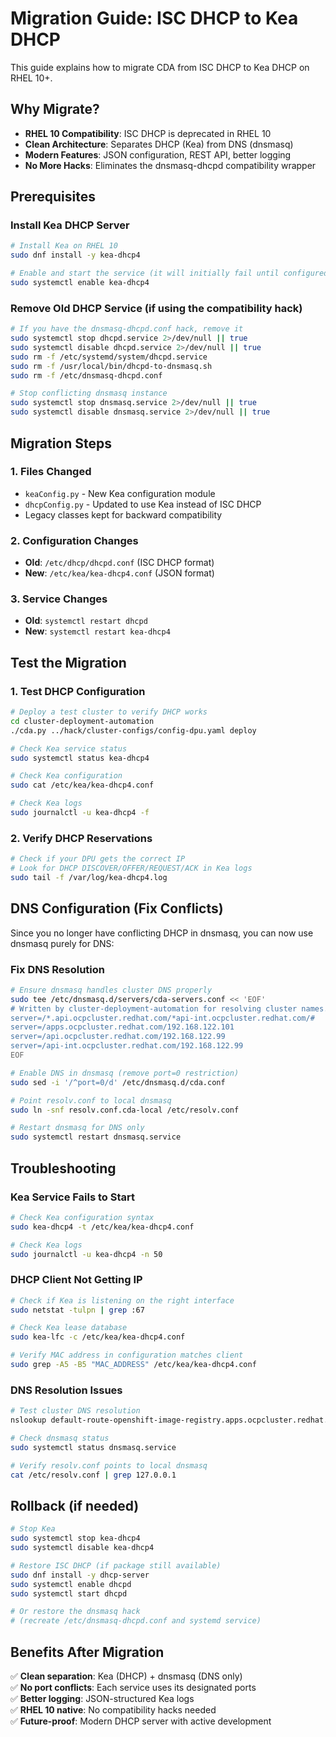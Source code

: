 # Migration Guide: ISC DHCP to Kea DHCP

This guide explains how to migrate CDA from ISC DHCP to Kea DHCP on RHEL 10+.

## Why Migrate?

- **RHEL 10 Compatibility**: ISC DHCP is deprecated in RHEL 10
- **Clean Architecture**: Separates DHCP (Kea) from DNS (dnsmasq) 
- **Modern Features**: JSON configuration, REST API, better logging
- **No More Hacks**: Eliminates the dnsmasq-dhcpd compatibility wrapper

## Prerequisites

### Install Kea DHCP Server

```bash
# Install Kea on RHEL 10
sudo dnf install -y kea-dhcp4

# Enable and start the service (it will initially fail until configured)
sudo systemctl enable kea-dhcp4
```

### Remove Old DHCP Service (if using the compatibility hack)

```bash
# If you have the dnsmasq-dhcpd.conf hack, remove it
sudo systemctl stop dhcpd.service 2>/dev/null || true
sudo systemctl disable dhcpd.service 2>/dev/null || true
sudo rm -f /etc/systemd/system/dhcpd.service
sudo rm -f /usr/local/bin/dhcpd-to-dnsmasq.sh
sudo rm -f /etc/dnsmasq-dhcpd.conf

# Stop conflicting dnsmasq instance
sudo systemctl stop dnsmasq.service 2>/dev/null || true
sudo systemctl disable dnsmasq.service 2>/dev/null || true
```

## Migration Steps

### 1. Files Changed
- `keaConfig.py` - New Kea configuration module
- `dhcpConfig.py` - Updated to use Kea instead of ISC DHCP
- Legacy classes kept for backward compatibility

### 2. Configuration Changes
- **Old**: `/etc/dhcp/dhcpd.conf` (ISC DHCP format)
- **New**: `/etc/kea/kea-dhcp4.conf` (JSON format)

### 3. Service Changes
- **Old**: `systemctl restart dhcpd`
- **New**: `systemctl restart kea-dhcp4`

## Test the Migration

### 1. Test DHCP Configuration
```bash
# Deploy a test cluster to verify DHCP works
cd cluster-deployment-automation
./cda.py ../hack/cluster-configs/config-dpu.yaml deploy

# Check Kea service status
sudo systemctl status kea-dhcp4

# Check Kea configuration
sudo cat /etc/kea/kea-dhcp4.conf

# Check Kea logs
sudo journalctl -u kea-dhcp4 -f
```

### 2. Verify DHCP Reservations
```bash
# Check if your DPU gets the correct IP
# Look for DHCP DISCOVER/OFFER/REQUEST/ACK in Kea logs
sudo tail -f /var/log/kea-dhcp4.log
```

## DNS Configuration (Fix Conflicts)

Since you no longer have conflicting DHCP in dnsmasq, you can now use dnsmasq purely for DNS:

### Fix DNS Resolution
```bash
# Ensure dnsmasq handles cluster DNS properly
sudo tee /etc/dnsmasq.d/servers/cda-servers.conf << 'EOF'
# Written by cluster-deployment-automation for resolving cluster names.
server=/*.api.ocpcluster.redhat.com/*api-int.ocpcluster.redhat.com/#
server=/apps.ocpcluster.redhat.com/192.168.122.101
server=/api.ocpcluster.redhat.com/192.168.122.99
server=/api-int.ocpcluster.redhat.com/192.168.122.99
EOF

# Enable DNS in dnsmasq (remove port=0 restriction)
sudo sed -i '/^port=0/d' /etc/dnsmasq.d/cda.conf

# Point resolv.conf to local dnsmasq
sudo ln -snf resolv.conf.cda-local /etc/resolv.conf

# Restart dnsmasq for DNS only
sudo systemctl restart dnsmasq.service
```

## Troubleshooting

### Kea Service Fails to Start
```bash
# Check Kea configuration syntax
sudo kea-dhcp4 -t /etc/kea/kea-dhcp4.conf

# Check Kea logs
sudo journalctl -u kea-dhcp4 -n 50
```

### DHCP Client Not Getting IP
```bash
# Check if Kea is listening on the right interface
sudo netstat -tulpn | grep :67

# Check Kea lease database
sudo kea-lfc -c /etc/kea/kea-dhcp4.conf

# Verify MAC address in configuration matches client
sudo grep -A5 -B5 "MAC_ADDRESS" /etc/kea/kea-dhcp4.conf
```

### DNS Resolution Issues  
```bash
# Test cluster DNS resolution
nslookup default-route-openshift-image-registry.apps.ocpcluster.redhat.com

# Check dnsmasq status
sudo systemctl status dnsmasq.service

# Verify resolv.conf points to local dnsmasq
cat /etc/resolv.conf | grep 127.0.0.1
```

## Rollback (if needed)

```bash
# Stop Kea
sudo systemctl stop kea-dhcp4
sudo systemctl disable kea-dhcp4

# Restore ISC DHCP (if package still available)
sudo dnf install -y dhcp-server
sudo systemctl enable dhcpd
sudo systemctl start dhcpd

# Or restore the dnsmasq hack
# (recreate /etc/dnsmasq-dhcpd.conf and systemd service)
```

## Benefits After Migration

✅ **Clean separation**: Kea (DHCP) + dnsmasq (DNS only)  
✅ **No port conflicts**: Each service uses its designated ports  
✅ **Better logging**: JSON-structured Kea logs  
✅ **RHEL 10 native**: No compatibility hacks needed  
✅ **Future-proof**: Modern DHCP server with active development 